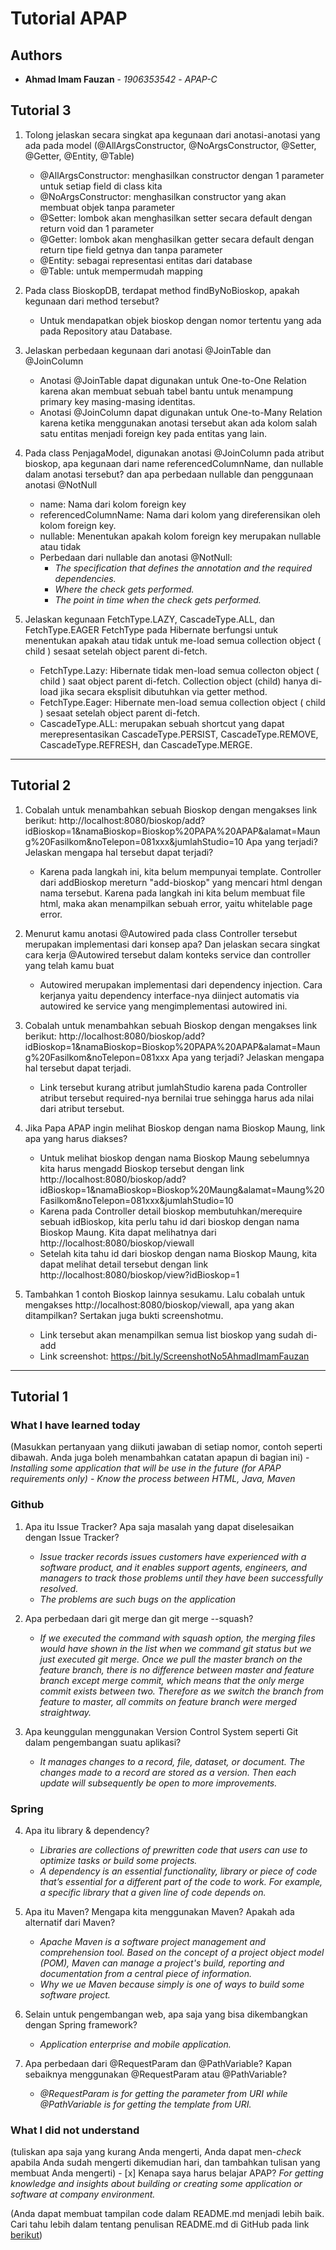 # Tutorial APAP

## Authors

* **Ahmad Imam Fauzan** - *1906353542* - *APAP-C*

## Tutorial 3
1. Tolong jelaskan secara singkat apa kegunaan dari anotasi-anotasi yang ada pada model (@AllArgsConstructor, @NoArgsConstructor, @Setter, @Getter, @Entity, @Table)
    - @AllArgsConstructor: menghasilkan constructor dengan 1 parameter untuk setiap field di class kita 
    - @NoArgsConstructor: menghasilkan constructor yang akan membuat objek tanpa parameter
    - @Setter: lombok akan menghasilkan setter secara default dengan return void dan 1 parameter
    - @Getter: lombok akan menghasilkan getter secara default dengan return tipe field getnya dan tanpa parameter
    - @Entity: sebagai representasi entitas dari database
    - @Table: untuk mempermudah mapping

2. Pada class BioskopDB, terdapat method findByNoBioskop, apakah kegunaan dari method tersebut?
    - Untuk mendapatkan objek bioskop dengan nomor tertentu yang ada pada Repository atau Database.

3. Jelaskan perbedaan kegunaan dari anotasi @JoinTable dan @JoinColumn
    - Anotasi @JoinTable dapat digunakan untuk One-to-One Relation karena akan membuat sebuah tabel bantu untuk menampung primary key masing-masing identitas.
    - Anotasi @JoinColumn dapat digunakan untuk One-to-Many Relation karena ketika menggunakan anotasi tersebut akan ada kolom salah satu entitas menjadi foreign key pada entitas yang lain.

4. Pada class PenjagaModel, digunakan anotasi @JoinColumn pada atribut bioskop, apa kegunaan dari name referencedColumnName, dan nullable dalam anotasi tersebut? dan apa perbedaan nullable dan penggunaan anotasi @NotNull
    - name: Nama dari kolom foreign key
    - referencedColumnName: Nama dari kolom yang direferensikan oleh kolom foreign key.
    - nullable: Menentukan apakah kolom foreign key merupakan nullable atau tidak
    - Perbedaan dari nullable dan anotasi @NotNull:
        - *The specification that defines the annotation and the required dependencies.*
        - *Where the check gets performed.*
        - *The point in time when the check gets performed.* 

5. Jelaskan kegunaan FetchType.LAZY, CascadeType.ALL, dan FetchType.EAGER
FetchType pada Hibernate berfungsi untuk menentukan  apakah atau tidak untuk me-load semua collection object ( child ) sesaat setelah object parent di-fetch.
    - FetchType.Lazy: Hibernate tidak men-load semua collecton object ( child ) saat object parent di-fetch. Collection object (child) hanya di-load jika secara eksplisit dibutuhkan via getter method.
    - FetchType.Eager:  Hibernate men-load semua collection object ( child ) sesaat setelah object parent di-fetch.
    - CascadeType.ALL: merupakan sebuah shortcut yang dapat merepresentasikan CascadeType.PERSIST, CascadeType.REMOVE, CascadeType.REFRESH, dan CascadeType.MERGE. 

---

## Tutorial 2
1. Cobalah untuk menambahkan sebuah Bioskop dengan mengakses link berikut: http://localhost:8080/bioskop/add?idBioskop=1&namaBioskop=Bioskop%20PAPA%20APAP&alamat=Maung%20Fasilkom&noTelepon=081xxx&jumlahStudio=10 Apa yang terjadi? Jelaskan mengapa hal tersebut dapat terjadi?
    - Karena pada langkah ini, kita belum mempunyai template. Controller dari addBioskop mereturn "add-bioskop" yang mencari html dengan nama tersebut. Karena pada langkah ini kita belum membuat file html, maka akan menampilkan sebuah error, yaitu whitelable page error.

2. Menurut kamu anotasi @Autowired pada class Controller tersebut merupakan implementasi dari konsep apa? Dan jelaskan secara singkat cara kerja @Autowired tersebut dalam konteks service dan controller yang telah kamu buat
    - Autowired merupakan implementasi dari dependency injection. Cara kerjanya yaitu dependency interface-nya diinject automatis via autowired ke service yang mengimplementasi autowired ini.

3. Cobalah untuk menambahkan sebuah Bioskop dengan mengakses link berikut: http://localhost:8080/bioskop/add?idBioskop=1&namaBioskop=Bioskop%20PAPA%20APAP&alamat=Maung%20Fasilkom&noTelepon=081xxx Apa yang terjadi? Jelaskan
mengapa hal tersebut dapat terjadi.
    - Link tersebut kurang atribut jumlahStudio karena pada Controller atribut tersebut required-nya bernilai true sehingga harus ada nilai dari atribut tersebut.

4.  Jika Papa APAP ingin melihat Bioskop dengan nama Bioskop Maung, link apa yang harus diakses?
    - Untuk melihat bioskop dengan nama Bioskop Maung sebelumnya kita harus mengadd Bioskop tersebut dengan link http://localhost:8080/bioskop/add?idBioskop=1&namaBioskop=Bioskop%20Maung&alamat=Maung%20Fasilkom&noTelepon=081xxx&jumlahStudio=10
    - Karena pada Controller detail bioskop membutuhkan/merequire sebuah idBioskop, kita perlu tahu id dari bioskop dengan nama Bioskop Maung. Kita dapat melihatnya dari http://localhost:8080/bioskop/viewall
    - Setelah kita tahu id dari bioskop dengan nama Bioskop Maung, kita dapat melihat detail tersebut dengan link http://localhost:8080/bioskop/view?idBioskop=1

5. Tambahkan 1 contoh Bioskop lainnya sesukamu. Lalu cobalah untuk mengakses http://localhost:8080/bioskop/viewall, apa yang akan ditampilkan? Sertakan juga bukti screenshotmu.
    - Link tersebut akan menampilkan semua list bioskop yang sudah di-add
    - Link screenshot: https://bit.ly/ScreenshotNo5AhmadImamFauzan

---

## Tutorial 1
### What I have learned today
(Masukkan pertanyaan yang diikuti jawaban di setiap nomor, contoh seperti dibawah. Anda
juga boleh menambahkan catatan apapun di bagian ini)
    - *Installing some application that will be use in the future (for APAP requirements only)*
    - *Know the process between HTML, Java, Maven*

### Github
1. Apa itu Issue Tracker? Apa saja masalah yang dapat diselesaikan dengan Issue Tracker?
    - *Issue tracker records issues customers have experienced with a software product, and it enables support agents, engineers, and managers to track those problems until they have been successfully resolved.*
    - *The problems are such bugs on the application*

2. Apa perbedaan dari git merge dan git merge --squash?
    - *If we executed the command with squash option, the merging files would have shown in the list when we command git status but we just executed git merge. Once we pull the master branch on the feature branch, there is no difference between master and feature branch except merge commit, which means that the only merge commit exists between two. Therefore as we switch the branch from feature to master, all commits on feature branch were merged straightway.*

3. Apa keunggulan menggunakan Version Control System seperti Git dalam pengembangan
suatu aplikasi?
    - *It manages changes to a record, file, dataset, or document. The changes made to a record are stored as a version. Then each update will subsequently be open to more improvements.*

### Spring
4. Apa itu library & dependency?
    - *Libraries are collections of prewritten code that users can use to optimize tasks or build some projects.*
    - *A dependency is an essential functionality, library or piece of code that’s essential for a different part of the code to work. For example, a specific library that a given line of code depends on.*

5. Apa itu Maven? Mengapa kita menggunakan Maven? Apakah ada alternatif dari Maven?
    - *Apache Maven is a software project management and comprehension tool. Based on the concept of a project object model (POM), Maven can manage a project's build, reporting and documentation from a central piece of information.*
    - *Why we ue Maven because simply is one of ways to build some software project.*

6. Selain untuk pengembangan web, apa saja yang bisa dikembangkan dengan Spring
framework?
    - *Application enterprise and mobile application.*

7. Apa perbedaan dari @RequestParam dan @PathVariable? Kapan sebaiknya
menggunakan @RequestParam atau @PathVariable?
    - *@RequestParam is for getting the parameter from URI while @PathVariable is for getting the template from URI.*

### What I did not understand
(tuliskan apa saja yang kurang Anda mengerti, Anda dapat men-_check_ apabila Anda
sudah mengerti dikemudian hari, dan tambahkan tulisan yang membuat Anda mengerti)
    - [x] Kenapa saya harus belajar APAP?
*For getting knowledge and insights about building or creating some application or software at company environment.*

(Anda dapat membuat tampilan code dalam README.md menjadi lebih baik. Cari tahu
lebih dalam tentang penulisan README.md di GitHub pada link
[berikut](https://help.github.com/en/articles/basic-writing-and-formatting-syntax))